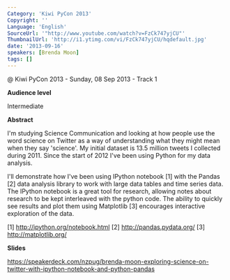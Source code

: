 ```yaml
---
Category: 'Kiwi PyCon 2013'
Copyright: ''
Language: 'English'
SourceUrl: '"http://www.youtube.com/watch?v=FzCk747yjCU"'
ThumbnailUrl: 'http://i1.ytimg.com/vi/FzCk747yjCU/hqdefault.jpg'
date: '2013-09-16'
speakers: [Brenda Moon]
tags: []
---
```

@ Kiwi PyCon 2013 - Sunday, 08 Sep 2013 - Track 1

**Audience level**

Intermediate

**Abstract**

I'm studying Science Communication and looking at how people use the word science on Twitter as a way of understanding what they might mean when they say 'science'. My initial dataset is 13.5 million tweets I collected during 2011. Since the start of 2012 I've been using Python for my data analysis.

I'll demonstrate how I've been using IPython notebook [1] with the Pandas [2] data analysis library to work with large data tables and time series data. The IPython notebook is a great tool for research, allowing notes about research to be kept interleaved with the python code. The ability to quickly see results and plot them using Matplotlib [3] encourages interactive exploration of the data.

[1] http://ipython.org/notebook.html
[2] http://pandas.pydata.org/
[3] http://matplotlib.org/

**Slides**

https://speakerdeck.com/nzpug/brenda-moon-exploring-science-on-twitter-with-ipython-notebook-and-python-pandas